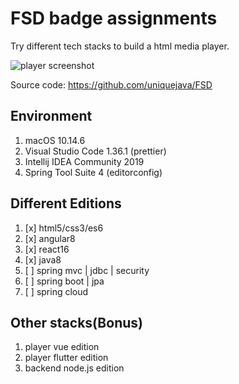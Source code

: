 # FSD badge assignments

Try different tech stacks to build a html media player.

![player screenshot](./lab01_html5_bootstrap4/player.png)

Source code: https://github.com/uniquejava/FSD

## Environment

1. macOS 10.14.6
2. Visual Studio Code 1.36.1 (prettier)
3. Intellij IDEA Community 2019
4. Spring Tool Suite 4 (editorconfig)

## Different Editions

1. [x] html5/css3/es6
2. [x] angular8
3. [x] react16
4. [x] java8
5. [ ] spring mvc | jdbc | security
6. [ ] spring boot | jpa
7. [ ] spring cloud

## Other stacks(Bonus)

1. player vue edition
2. player flutter edition
3. backend node.js edition

